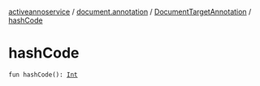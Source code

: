 [activeannoservice](../../index.md) / [document.annotation](../index.md) / [DocumentTargetAnnotation](index.md) / [hashCode](./hash-code.md)

# hashCode

`fun hashCode(): `[`Int`](https://kotlinlang.org/api/latest/jvm/stdlib/kotlin/-int/index.html)